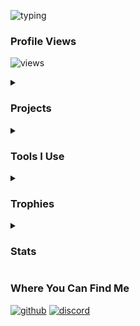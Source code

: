 <p><img src="https://readme-typing-svg.herokuapp.com?font=cascade&amp;color=EEEEEE&amp;background=111111&amp;center=true&amp;vCenter=true&amp;height=100&amp;duration=2500&amp;pause=500&amp;lines=Heyo!;My+name+is+ZackiBoiz.;You+can+call+me+Zacki.;I+like+to+hack+games+like...;Blooket!;I+also+hack+my+own+games+too!;Check+out+my+repositories!" alt="typing"></p>

<h3 id="profile-views">Profile Views</h3>
<p><img src="https://komarev.com/ghpvc/?username=ZackiBoiz" alt="views"></p>

<details>
  <summary>
    <h3 id="projects">Projects</h3>
  </summary>
  <ul>
    <li><strong>IO Game Hacks</strong> [Check repositories]</li>
    <li><strong><a href="https://github.com/ZackiBoiz/Bookmarklets/">Website Hacks</a></strong></li>
    <li><strong>Random Other Hacks</strong></li>
    <li><strong>Private Projects <em>(may be released public soon)</em></strong></li>
  </ul>
  <b><em>If you feel like contributing to a repository, feel free to open an issue or pull request!</em></b>
</details>

<details>
  <summary>
    <h3 id="tools">Tools I Use</h3>
  </summary>
  <p><img src="https://img.shields.io/badge/HTML5-E34F26?style=flat-square&amp;logo=html5&amp;logoColor=white" alt="html">
    <img src="https://img.shields.io/badge/CSS3-1572B6?style=flat-square&amp;logo=css3" alt="css">
    <img src="https://img.shields.io/badge/JavaScript-f7df1e?style=flat-square&amp;logo=javascript&amp;logoColor=black" alt="js">
    <img src="https://img.shields.io/badge/Node.JS-58a746?style=flat-square&amp;logo=node.js&amp;logoColor=white" alt="node">
    <img src="https://img.shields.io/badge/Python-4175a1?style=flat-square&amp;logo=Python&amp;logoColor=white" alt="py">
    <img src="https://img.shields.io/badge/C++-659bd3?style=flat-square&amp;logo=cplusplus&amp;logoColor=white" alt="cpp">
    <img src="https://img.shields.io/badge/Git-f64d27?style=flat-square&amp;logo=Git&amp;logoColor=white" alt="git">
    <img src="https://img.shields.io/badge/GitHub-181717?style=flat-square&amp;logo=github" alt="github">
    <img src="https://img.shields.io/badge/Raspberry_Pi-C51A4A?style=flat-square&amp;logo=Raspberry-Pi" alt="raspi">
  </p>
</details>

<details>
  <summary>
    <h3 id="trophies">Trophies</h3>
  </summary>
  <p><img src="https://github-profile-trophy.vercel.app/?username=ZackiBoiz&amp;theme=onedark" alt="tr">
    <img src="https://github-trophies.vercel.app/?username=ZackiBoiz&amp;rank=SECRET&amp;theme=onedark" alt="tr">
  </p>
</details>

<details>
  <summary>
    <h3 id="stats">Stats</h3>
  </summary>
  <p><img src="https://github-readme-streak-stats.herokuapp.com?user=ZackiBoiz&amp;theme=dark&amp;show_icons=true&amp;locale=en&amp;layout=compact&amp;hide_border=true" alt="stat">
    <img src="https://github-readme-stats.vercel.app/api?username=ZackiBoiz&amp;theme=dark&amp;show_icons=true&amp;locale=en&amp;layout=compact&amp;hide_border=true" alt="stat">
    <img src="https://github-readme-stats.vercel.app/api/top-langs?username=ZackiBoiz&amp;theme=dark&amp;show_icons=true&amp;locale=en&amp;layout=compact&amp;hide_border=true" alt="stat">
  </p>
</details>

<h3 id="contacts">Where You Can Find Me</h3>
<p><a href="https://github.com/ZackiBoiz"><img src="https://img.shields.io/badge/Github-%40ZackiBoiz-black?style=flat-square" alt="github"></a>
  <a href="https://discord.com"><img src="https://img.shields.io/badge/Discord-zackiboiz-blue?style=flat-square" alt="discord"></a>
</p>
